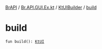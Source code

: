 [BrAPI](../../index.md) / [Br.API.GUI.Ex.kt](../index.md) / [KtUIBuilder](index.md) / [build](./build.md)

# build

`fun build(): `[`KtUI`](../-kt-u-i/index.md)